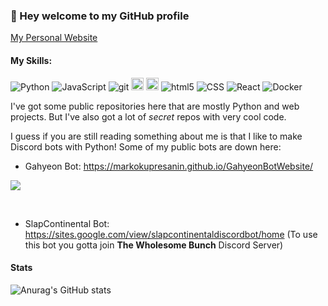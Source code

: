 ### 👋 Hey welcome to my GitHub profile

[My Personal Website](https://markokupresanin.github.io/KaptainKermit1/)  


#### My Skills:
<p>
<img alt="Python" src="https://img.shields.io/badge/Python%20-%2314354C.svg?style=flat-square&logo=python&logoColor=white" />
<img alt="JavaScript" src="https://img.shields.io/badge/JavaScript%20-%23F7DF1E.svg?style=flat-square&logo=javascript&logoColor=black" />
<img alt="git" src="https://img.shields.io/badge/-Git-F05032?style=flat-square&logo=git&logoColor=white" />
<img alt="java" src="https://img.shields.io/badge/java-%23ED8B00.svg?style=for-the-badge&logo=java&logoColor=white" style="height:20px;"/>
<img alt="linux" src="https://img.shields.io/badge/Linux-FCC624?style=for-the-badge&logo=linux&logoColor=black" style="height:20px;"/>
<img alt="html5" src="https://img.shields.io/badge/-HTML5-E34F26?style=flat-square&logo=html5&logoColor=white" />
<img alt="CSS" src="https://img.shields.io/badge/CSS%20-%231572B6.svg?style=flat-square&logo=css3&logoColor=white" />
<img alt="React" src="https://img.shields.io/badge/-React-45b8d8?style=flat-square&logo=react&logoColor=white" />
<img alt="Docker" src="https://img.shields.io/badge/-Docker-46a2f1?style=flat-square&logo=docker&logoColor=white" />
</p>

<!--https://github.com/Ileriayo/markdown-badges-->

I've got some public repositories here that are mostly Python and web projects. But I've also got a lot of *secret* repos with very cool code.

I guess if you are still reading something about me is that I like to make Discord bots with Python!
Some of my public bots are down here:



   * Gahyeon Bot: https://markokupresanin.github.io/GahyeonBotWebsite/
​​​​<a href="https://top.gg/bot/813634913885618197">
  <img src="https://top.gg/api/widget/813634913885618197.svg">
</a>
  
  ​​
   * SlapContinental Bot: https://sites.google.com/view/slapcontinentaldiscordbot/home (To use this bot you gotta join **The Wholesome Bunch** Discord Server)
  
  
  
  
#### Stats

![Anurag's GitHub stats](https://github-readme-stats.vercel.app/api?username=MarkoKupresanin&show_icons=true&theme=tokyonight)
<!--THEMES FOR THE WIDGET THING:    dark, radical, merko, gruvbox, tokyonight, onedark, cobalt, synthwave, highcontrast, dracula -->
